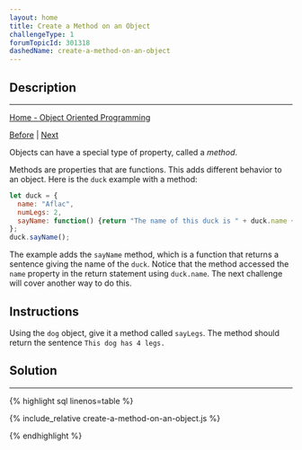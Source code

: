 ```yaml
---
layout: home
title: Create a Method on an Object
challengeType: 1
forumTopicId: 301318
dashedName: create-a-method-on-an-object
---
```


<div class="row">
<div class="columnStmt" markdown="1">

## Description
------

[Home - Object Oriented Programming](./README.md)

[Before](./use-dot-notation-to-access-the-properties-of-an-object.md)  | [Next](./make-code-more-reusable-with-the-this-keyword.md) 

Objects can have a special type of property, called a <dfn>method</dfn>.

Methods are properties that are functions. This adds different behavior to an object. Here is the `duck` example with a method:

```js
let duck = {
  name: "Aflac",
  numLegs: 2,
  sayName: function() {return "The name of this duck is " + duck.name + ".";}
};
duck.sayName();
```

The example adds the `sayName` method, which is a function that returns a sentence giving the name of the `duck`. Notice that the method accessed the `name` property in the return statement using `duck.name`. The next challenge will cover another way to do this.

##  Instructions 

Using the `dog` object, give it a method called `sayLegs`. The method should return the sentence `This dog has 4 legs.`

</div>
<div class="columnSol" markdown="1">

## Solution
------

{% highlight sql linenos=table %}

{% include_relative create-a-method-on-an-object.js %}

{% endhighlight %}

</div>
</div>

